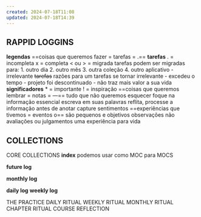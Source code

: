 ```yaml
---
created: 2024-07-18T11:08
updated: 2024-07-18T14:39
---
```

## RAPPID LOGGINS
**legendas**
==coisas que queremos fazer = tarefas = .==
	**tarefas**
	. = incompleta
	x = completa
	< ou > = migrada
		tarefas podem ser migradas para:
			1. outro dia
			2. outro mês
			3. outra coleção
			4. outro aplicativo
	- irrelevante ~~tarefas~~
		razões para um tarefas se tornar irrelevante
			- excedeu o tempo
			- projeto foi descontinuado
			- não traz mais valor a sua vida
	**significadores**
	* = importante
	! = inspiração
==coisas que queremos lembrar = notas = —==
	tudo que não queremos esquecer
	foque na informação essencial
	escreva em suas palavras
	reflita, processe a informação antes de anotar
	capture sentimentos
==experiências que tivemos = eventos o==
	são pequenos e objetivos
	observações não avaliações ou julgamentos
	uma experiência para vida
	
## COLLECTIONS
CORE COLLECTIONS
**index**
	podemos usar como MOC para MOCS
	
**future log**

**monthly log**

**daily log**
**weekly log**




THE PRACTICE
DAILY RITUAL
WEEKLY RITUAL
MONTHLY RITUAL
CHAPTER RITUAL
COURSE REFLECTION